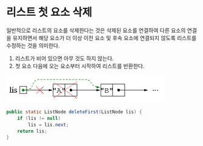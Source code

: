 # 리스트 첫 요소 삭제

일반적으로 리스트의 요소를 삭제한다는 것은 삭제된 요소를 연결하여 다른 요소의 연결을 유지하면서 해당 요소가 더 이상 이전 요소 및 후속 요소에 연결되지 않도록 리스트를 수정하는 것을 의미한다.

1. 리스트가 비어 있으면 아무 것도 하지 않는다.
2. 첫 요소 다음에 오는 요소부터 시작하여 리스트를 반환한다.

![리스트 요소 삭제](./images/리스트%20요소%20삭제.png)

```java
public static ListNode deleteFirst(ListNode lis) {
    if (lis != null)
        lis = lis.next;
    return lis;
}
```
